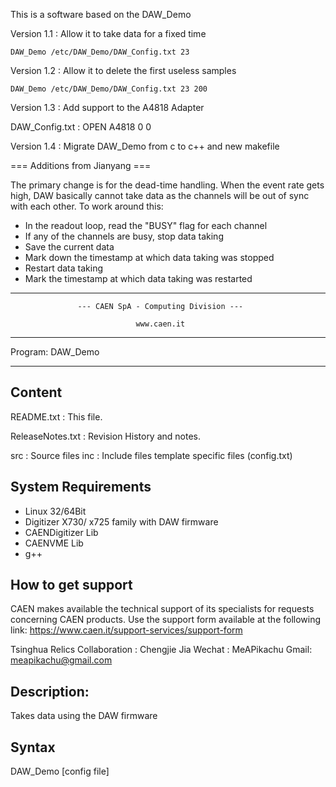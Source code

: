 This is a software based on the DAW_Demo

Version 1.1 :  Allow it to take data for a fixed time 

```
DAW_Demo /etc/DAW_Demo/DAW_Config.txt 23
```

Version 1.2 : Allow it to delete the first useless samples 
```
DAW_Demo /etc/DAW_Demo/DAW_Config.txt 23 200
```


Version 1.3 : Add support to the A4818 Adapter

DAW_Config.txt : OPEN A4818 0 0 


Version 1.4 : Migrate DAW_Demo from c to c++ and new makefile

=== Additions from Jianyang ===

The primary change is for the dead-time handling. When the event rate gets high, DAW basically cannot take data as the channels will be out of sync with each other. To work around this:
- In the readout loop, read the "BUSY" flag for each channel
- If any of the channels are busy, stop data taking
- Save the current data
- Mark down the timestamp at which data taking was stopped
- Restart data taking
- Mark the timestamp at which data taking was restarted

-----------------------------------------------------------------------------

                   --- CAEN SpA - Computing Division ---

                                www.caen.it

  -----------------------------------------------------------------------------

  Program: DAW_Demo


  -----------------------------------------------------------------------------


  Content
  -----------------------------------------------------------------------------

  README.txt        :  This file.

  ReleaseNotes.txt  :  Revision History and notes.

   src		:  Source files
   inc		:  Include files
                   template specific files (config.txt)


  System Requirements
  -----------------------------------------------------------------------------
  - Linux 32/64Bit
  - Digitizer X730/ x725 family with DAW firmware
  - CAENDigitizer Lib
  - CAENVME Lib 
  - g++ 


  How to get support
  ------------------

  CAEN makes available the technical support of its specialists for requests
  concerning CAEN products. Use the support form available at the following link:
  https://www.caen.it/support-services/support-form
  
  Tsinghua Relics Collaboration : Chengjie Jia
  Wechat : MeAPikachu 
  Gmail: meapikachu@gmail.com


  Description:
  -----------------------------------------------------------------------------
  Takes data using the DAW firmware

  Syntax
  -----------------------------------------------------------------------------
  DAW_Demo [config file]
